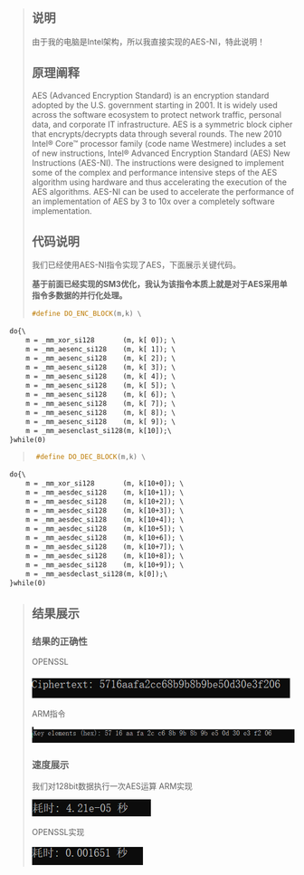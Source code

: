 >## 说明
>由于我的电脑是Intel架构，所以我直接实现的AES-NI，特此说明！
> ## 原理阐释
> AES (Advanced Encryption Standard) is an encryption standard adopted by the U.S. government starting in 2001. It is widely used across the software ecosystem to protect network traffic, personal data, and corporate IT infrastructure. AES is a symmetric block cipher that encrypts/decrypts data through several rounds. The new 2010 Intel® Core™ processor family (code name Westmere) includes a set of new instructions, Intel® Advanced Encryption Standard (AES) New Instructions (AES-NI). The instructions were designed to implement some of the complex and performance intensive steps of the AES algorithm using hardware and thus accelerating the execution of the AES algorithms. AES-NI can be used to accelerate the performance of an implementation of AES by 3 to 10x over a completely software implementation.
> ## 代码说明
> 我们已经使用AES-NI指令实现了AES，下面展示关键代码。
> 
>  __基于前面已经实现的SM3优化，我认为该指令本质上就是对于AES采用单指令多数据的并行化处理。__
>
>    ```c++
>    #define DO_ENC_BLOCK(m,k) \
	do{\
        m = _mm_xor_si128       (m, k[ 0]); \
        m = _mm_aesenc_si128    (m, k[ 1]); \
        m = _mm_aesenc_si128    (m, k[ 2]); \
        m = _mm_aesenc_si128    (m, k[ 3]); \
        m = _mm_aesenc_si128    (m, k[ 4]); \
        m = _mm_aesenc_si128    (m, k[ 5]); \
        m = _mm_aesenc_si128    (m, k[ 6]); \
        m = _mm_aesenc_si128    (m, k[ 7]); \
        m = _mm_aesenc_si128    (m, k[ 8]); \
        m = _mm_aesenc_si128    (m, k[ 9]); \
        m = _mm_aesenclast_si128(m, k[10]);\
    }while(0)



>   ```c++
>    #define DO_DEC_BLOCK(m,k) \
	do{\
        m = _mm_xor_si128       (m, k[10+0]); \
        m = _mm_aesdec_si128    (m, k[10+1]); \
        m = _mm_aesdec_si128    (m, k[10+2]); \
        m = _mm_aesdec_si128    (m, k[10+3]); \
        m = _mm_aesdec_si128    (m, k[10+4]); \
        m = _mm_aesdec_si128    (m, k[10+5]); \
        m = _mm_aesdec_si128    (m, k[10+6]); \
        m = _mm_aesdec_si128    (m, k[10+7]); \
        m = _mm_aesdec_si128    (m, k[10+8]); \
        m = _mm_aesdec_si128    (m, k[10+9]); \
        m = _mm_aesdeclast_si128(m, k[0]);\
    }while(0)



>## 结果展示
>### 结果的正确性
>OPENSSL
>
>
>![](AES_OPENSSL.png)
>
>ARM指令
>
>
>![](AES_ARM.png)
>
>
>### 速度展示
>我们对128bit数据执行一次AES运算
>ARM实现
>
>
>![](ARM_Speed.png)
>
>
>OPENSSL实现
>
>
>![](OPENSSL_speed.png)
>
>



